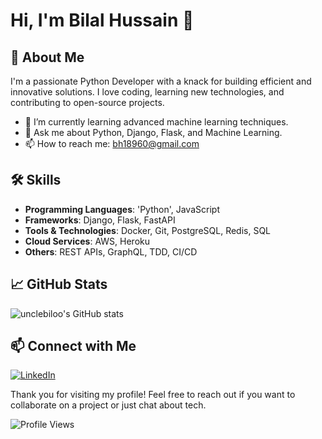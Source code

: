 # Hi, I'm Bilal Hussain 👋

## 🚀 About Me

I'm a passionate Python Developer with a knack for building efficient and innovative solutions. I love coding, learning new technologies, and contributing to open-source projects.

- 🌱 I’m currently learning advanced machine learning techniques.
- 💬 Ask me about Python, Django, Flask, and Machine Learning.
- 📫 How to reach me: [bh18960@gmail.com](mailto:bh18960@gmail.com)

## 🛠️ Skills

- **Programming Languages**: 'Python', JavaScript
- **Frameworks**: Django, Flask, FastAPI
- **Tools & Technologies**: Docker, Git, PostgreSQL, Redis, SQL
- **Cloud Services**: AWS, Heroku
- **Others**: REST APIs, GraphQL, TDD, CI/CD

## 📈 GitHub Stats

![unclebiloo's GitHub stats](https://github-readme-stats.vercel.app/api?username=unclebiloo&show_icons=true&theme=radical)

## 📫 Connect with Me

[![LinkedIn](https://img.shields.io/badge/LinkedIn-blue?style=for-the-badge&logo=linkedin)](www.linkedin.com/in/bilal-hussain-mian-804746181)


Thank you for visiting my profile! Feel free to reach out if you want to collaborate on a project or just chat about tech.

![Profile Views](https://komarev.com/ghpvc/?username=unclebiloo&style=flat-square)
